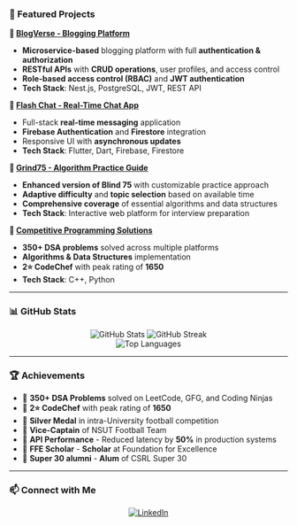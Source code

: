### 🚀 Featured Projects

**🔹 [BlogVerse - Blogging Platform](https://github.com/Itsme-kaushal/NEST-PROJECT)**
- **Microservice-based** blogging platform with full **authentication & authorization**
- **RESTful APIs** with **CRUD operations**, user profiles, and access control
- **Role-based access control (RBAC)** and **JWT authentication**
- **Tech Stack**: Nest.js, PostgreSQL, JWT, REST API

**🔹 [Flash Chat - Real-Time Chat App](https://github.com/Itsme-kaushal/itsme-kaushal.github.io)**
- Full-stack **real-time messaging** application
- **Firebase Authentication** and **Firestore** integration
- Responsive UI with **asynchronous updates**
- **Tech Stack**: Flutter, Dart, Firebase, Firestore

**🔹 [Grind75 - Algorithm Practice Guide](https://www.techinterviewhandbook.org/grind75/)**
- **Enhanced version of Blind 75** with customizable practice approach
- **Adaptive difficulty** and **topic selection** based on available time
- **Comprehensive coverage** of essential algorithms and data structures
- **Tech Stack**: Interactive web platform for interview preparation

**🔹 [Competitive Programming Solutions](https://github.com/Itsme-kaushal/cp)**
- **350+ DSA problems** solved across multiple platforms
- **Algorithms & Data Structures** implementation
- **2⭐ CodeChef** with peak rating of **1650**
- **Tech Stack**: C++, Python

---

### 📊 GitHub Stats

<div align="center">
  <img src="https://github-readme-stats.vercel.app/api?username=Itsme-kaushal&show_icons=true&theme=radical" alt="GitHub Stats" />
  <img src="https://github-readme-streak-stats.herokuapp.com/?user=Itsme-kaushal&theme=radical" alt="GitHub Streak" />
</div>

<div align="center">
  <img src="https://github-readme-stats.vercel.app/api/top-langs/?username=Itsme-kaushal&layout=compact&theme=radical" alt="Top Languages" />
</div>

---

### 🏆 Achievements

- 🏅 **350+ DSA Problems** solved on LeetCode, GFG, and Coding Ninjas
- 🏅 **2⭐ CodeChef** with peak rating of **1650**
- 🏅 **Silver Medal** in intra-University football competition
- 🏅 **Vice-Captain** of NSUT Football Team
- 🏅 **API Performance** - Reduced latency by **50%** in production systems
- 🏅 **FFE Scholar** - **Scholar** at Foundation for Excellence
- 🏅 **Super 30 alumni** - **Alum** of CSRL Super 30

---

### 📫 Connect with Me

<p align="center">
  <a href="https://www.linkedin.com/in/kaushal-singh-a536101b3"><img src="https://img.shields.io/badge/LinkedIn-0077B5?style=for-the-badge&logo=linkedin&logoColor=white" alt="LinkedIn"></a>
</p>
